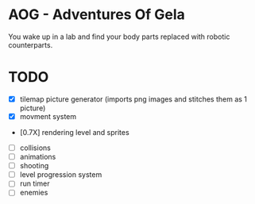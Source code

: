 # AOG - Adventures Of Gela

You wake up in a lab and find your body parts replaced with robotic counterparts.

# TODO

- [X] tilemap picture generator (imports png images and stitches them as 1 picture)
- [X] movment system
- [0.7X] rendering level and sprites
- [ ] collisions
- [ ] animations
- [ ] shooting
- [ ] level progression system
- [ ] run timer
- [ ] enemies